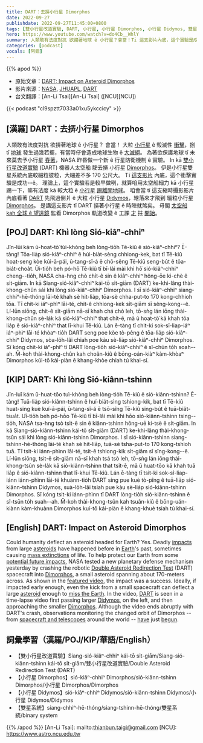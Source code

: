 ```yaml
---
title: DART：去挵小行星 Dimorphos
date: 2022-09-27
publishdate: 2022-09-27T11:45:00+0800
tags: [雙小行星改道實驗, DART, 小行星, 小行星 Dimorphos, 小行星 Didymos, 雙星系統]
hero: https://www.youtube.com/watch?v=do4Cb__WhlY
summary: 人類敢有法度對抗 欲攏著地球 ê 小行星？會當！Tī 這支影片內底，這个實驗是成功--ê。
categories: [podcast]
vocals: [阿錕]
---
```


{{% apod %}}

- 原始文章：[DART: Impact on Asteroid Dimorphos](https://apod.nasa.gov/apod/ap220927.html)
- 影片來源：[NASA](https://www.nasa.gov/), [JHUAPL](https://www.jhuapl.edu/), [DART](https://dart.jhuapl.edu/)
- 台文翻譯：[An-Li Tsai][An-Li Tsai] ([NCU][NCU])

{{< podcast "cl9spztt7033a01xu5ykccicy" >}}

## [漢羅] DART：去挵小行星 Dimorphos
人類敢有法度對抗 欲挵著地球 ê 小行星？
會當！
大粒 [小行星][asteroids] ê 毀滅性 [衝擊][impacts]，捌 tī [地球][Earth] 發生過幾若擺，有當時仔會造成地球生物 ê [大滅絕][mass extinctions]。
為著欲保護地球 tī 未來莫去予小行星 [舂著][potential future impacts]，NASA 昨昏做一个新 ê 行星防衛機制 ê 實驗。
In kā [雙小行星改道實驗][Double Asteroid Redirection Test] (DART) 機器人太空船 駛去挵 小行星 [Dimorphos][Dimorphos 1]。
伊是小行星雙星系統內底較細粒彼粒，大細差不多 170 公尺大。
Tī [這支影片][featured video] 內底，這个衝擊實驗是成功--ê。
理論上，這个實驗若是較早做咧，就算咱用太空船細力 kā 小行星踢一下，嘛有法度 kā 較大粒 ê [小行星][asteroid t] [踢離開地球][miss the Earth t]。
咱會當 tī 這支縮時攝影影片內底看著 [DART][DART] 先飛過倒爿 ê 大粒 小行星 [Didymos][Didymos]，紲落來才飛到 細粒小行星 [Dimorphos][Dimorphos 2]。
是講這支影片 tī DART 挵著小行星 ê 時陣就煞矣。
毋閣 [太空船 kah 全球 ê 望遠鏡][spacecraft and telescopes] 監看 Dimorphos 軌道改變 ê 工課 [才][have] 拄 [開始][begun]。

## [POJ] DART: Khì lòng Sió-kiâⁿ-chhiⁿ
Jîn-lūi kám ū-hoat-tō͘ tùi-khòng beh lòng-tio̍h Tē-kiû ê sió-kiâⁿ-chhiⁿ?
Ē-tàng!
Tōa-lia̍p sió-kiâⁿ-chhiⁿ ê húi-bia̍t-sèng chhiong-kek, bat tī Tē-kiû hoat-seng kòe kúi-ā-pái, ū-tang-sî-á ē chō-sêng Tē-kiû seng-bu̍t ê tōa-bia̍t-choa̍t.
Ūi-tio̍h beh pó-hō͘ Tē-kiû tī bī-lâi mài khì hō͘ sió-kiâⁿ-chhiⁿ cheng--tio̍h, NASA cha-hng chò chi̍t-ê sin ê kiâⁿ-chhiⁿ hông-ōe ki-chè ê si̍t-giām.
In kā Siang-sió-kiâⁿ-chhiⁿ kái-tō si̍t-giām (DART) ke-khì-lâng thài-khong-chûn sái khì lòng sió-kiâⁿ-chhiⁿ Dimorphos.
I sī sió-kiâⁿ-chhiⁿ siang-chhiⁿ-hē-thóng lāi-té khah sè hit-lia̍p, tōa-sè chha-put-to 170 kong-chhioh tōa.
Tī chit-ki iáⁿ-phìⁿ lāi-té, chit-ê chhiong-kek si̍t-giām sī sêng-kong--ê.
Lí-lūn siōng, chit-ê si̍t-giām nā-sī khah chá chò leh, tō-sǹg lán iōng thài-khong-chûn sè-la̍k kā sió-kiâⁿ-chhiⁿ that chi̍t-ē, mā ū hoat-tō͘ kā khah tōa lia̍p ê sió-kiâⁿ-chhiⁿ that
lī-khui Tē-kiû.
Lán ē-tàng tī chit-ki sok-sî-liap-iáⁿ iáⁿ-phìⁿ lāi-té khòaⁿ-tio̍h DART seng poe kòe tò-pêng ê tōa-lia̍p sió-kiâⁿ-chhiⁿ Didymos, sòa-lo̍h-lâi chiah poe kàu sè-lia̍p sió-kiâⁿ-chhiⁿ Dimorphos.
Sī kóng chit-ki iáⁿ-phìⁿ tī DART lòng-tio̍h sió-kiâⁿ-chhiⁿ ê sî-chūn to̍h soah--ah.
M̄-koh thài-khong-chûn kah choân-kiû ê bōng-oán-kiàⁿ kàm-khòaⁿ Dimorphos kúi-tō kái-piàn ê khang-khòe chiah tú khai-sí.

## [KIP] DART: Khì lòng Sió-kiânn-tshinn
Jîn-luī kám ū-huat-tōo tuì-khòng beh lòng-tio̍h Tē-kiû ê sió-kiânn-tshinn?
Ē-tàng!
Tuā-lia̍p sió-kiânn-tshinn ê huí-bia̍t-sìng tshiong-kik, bat tī Tē-kiû huat-sing kuè kuí-ā-pái, ū-tang-sî-á ē tsō-sîng Tē-kiû sing-bu̍t ê tuā-bia̍t-tsua̍t.
Uī-tio̍h beh pó-hōo Tē-kiû tī bī-lâi mài khì hōo sió-kiânn-tshinn tsing--tio̍h, NASA tsa-hng tsò tsi̍t-ê sin ê kiânn-tshinn hông-uē ki-tsè ê si̍t-giām.
In kā Siang-sió-kiânn-tshinn kái-tō si̍t-giām (DART) ke-khì-lâng thài-khong-tsûn sái khì lòng sió-kiânn-tshinn Dimorphos.
I sī sió-kiânn-tshinn siang-tshinn-hē-thóng lāi-té khah sè hit-lia̍p, tuā-sè tsha-put-to 170 kong-tshioh tuā.
Tī tsit-ki iánn-phìnn lāi-té, tsit-ê tshiong-kik si̍t-giām sī sîng-kong--ê.
Lí-lūn siōng, tsit-ê si̍t-giām nā-sī khah tsá tsò leh, tō-sǹg lán iōng thài-khong-tsûn sè-la̍k kā sió-kiânn-tshinn that tsi̍t-ē, mā ū huat-tōo kā khah tuā lia̍p ê sió-kiânn-tshinn that
lī-khui Tē-kiû.
Lán ē-tàng tī tsit-ki sok-sî-liap-iánn iánn-phìnn lāi-té khuànn-tio̍h DART sing pue kuè tò-pîng ê tuā-lia̍p sió-kiânn-tshinn Didymos, suà-lo̍h-lâi tsiah pue kàu sè-lia̍p sió-kiânn-tshinn Dimorphos.
Sī kóng tsit-ki iánn-phìnn tī DART lòng-tio̍h sió-kiânn-tshinn ê sî-tsūn to̍h suah--ah.
M̄-koh thài-khong-tsûn kah tsuân-kiû ê bōng-uán-kiànn kàm-khuànn Dimorphos kuí-tō kái-piàn ê khang-khuè tsiah tú khai-sí.

## [English] DART: Impact on Asteroid Dimorphos
Could humanity deflect an asteroid headed for Earth?
Yes.
Deadly [impacts][impacts] from large [asteroids][asteroids] have happened before in [Earth][Earth]'s past, sometimes causing [mass extinctions][mass extinctions] of life.
To help protect our Earth from some [potential future impacts][potential future impacts], NASA tested a new planetary defense mechanism yesterday by crashing the robotic [Double Asteroid Redirection Test][Double Asteroid Redirection Test] (DART) spacecraft into [Dimorphos][Dimorphos 1], a small asteroid spanning about 170-meters across.
As shown in the [featured video][featured video], the impact was a success.
Ideally, if impacted early enough, even the kick from a small spacecraft can deflect a large [asteroid][asteroid e] enough to [miss the Earth][miss the Earth e].
In the video, [DART][DART] is seen in a time-lapse video first passing larger [Didymos][Didymos], on the left, and then approaching the smaller [Dimorphos][Dimorphos 2].
Although the video ends abruptly with DART's crash, observations monitoring the changed orbit of Dimorphos -- from [spacecraft and telescopes][spacecraft and telescopes] around the world -- [have][have] just [begun][begun].

## 詞彙學習（漢羅/POJ/KIP/華語/English）
- 【雙小行星改道實驗】Siang-sió-kiâⁿ-chhiⁿ kái-tō si̍t-giām/Siang-sió-kiânn-tshinn kái-tō si̍t-giām/雙小行星改道實驗/Double Asteroid Redirection Test (DART)
- 【小行星 Dimorphos】sió-kiâⁿ-chhiⁿ Dimorphos/sió-kiânn-tshinn Dimorphos/小行星 Dimorphos/Dimorphos
- 【小行星 Didymos】sió-kiâⁿ-chhiⁿ Didymos/sió-kiânn-tshinn Didymos/小行星 Didymos/Didymos
- 【雙星系統】siang-chhiⁿ-hē-thóng/siang-tshinn-hē-thóng/雙星系統/binary system


{{% /apod %}}
[An-Li Tsai]: mailto:thianbun.taigi@gmail.com
[NCU]: https://www.astro.ncu.edu.tw

[copyright]: https://apod.nasa.gov/apod/fap/lib/about_apod.html#srapply

[impacts]:https://www.planetary.org/notable-asteroid-impacts-in-earths-history
[asteroids]:https://solarsystem.nasa.gov/asteroids-comets-and-meteors/asteroids/in-depth/
[Earth]:https://solarsystem.nasa.gov/planets/earth/overview/
[mass extinctions]:https://astrobiology.nasa.gov/news/timeline-of-a-mass-extinction/
[potential future impacts]:https://cneos.jpl.nasa.gov/about/basics.html
[Double Asteroid Redirection Test]:https://www.nasa.gov/planetarydefense/dart/dart-news
[Dimorphos 1]:https://solarsystem.nasa.gov/asteroids-comets-and-meteors/asteroids/didymos/in-depth/
[featured video]:https://youtu.be/4RA8Tfa6Sck
[asteroid e]:https://apod.nasa.gov/apod/ap210829.html
[asteroid t]:https://apod.tw/daily/20210829/
[miss the Earth e]:https://apod.nasa.gov/apod/ap220809.html
[miss the Earth t]:https://apod.tw/daily/20220809/
[DART]:https://en.wikipedia.org/wiki/Double_Asteroid_Redirection_Test
[Didymos]:https://en.wikipedia.org/wiki/65803_Didymos
[Dimorphos 2]:https://en.wikipedia.org/wiki/Dimorphos
[spacecraft and telescopes]:https://universemagazine.com/en/space-telescopes-will-watch-as-dart-hits-the-target/
[have]:https://youtu.be/fsZo1cxMqck
[begun]:https://lowell.edu/press-release-lowell-discovery-telescope-plays-key-role-in-dart-planetary-defense-test-mission/
